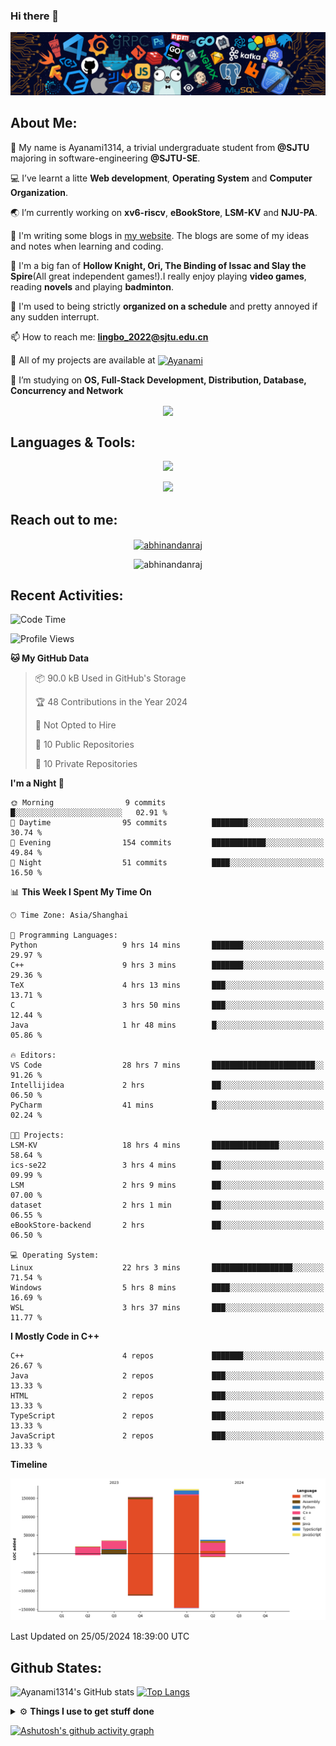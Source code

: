 ### Hi there 👋

![image](https://github.com/Ayanami1314/Ayanami1314/blob/master/assets/Programming.png)

## **About Me:**

🔭 My name is Ayanami1314, a trivial undergraduate student from **@SJTU** majoring in software-engineering **@SJTU-SE**.

💻 I’ve learnt a litte **Web development**, **Operating System** and **Computer Organization**.

🌏 I’m currently working on **xv6-riscv**, **eBookStore**, **LSM-KV** and **NJU-PA**.

📒 I'm writing some blogs in <a href="https://ayanami1314.github.io/">my website</a>. The blogs are some of my ideas and notes when learning and coding.

📜 I'm a big fan of **Hollow Knight, Ori, The Binding of Issac and Slay the Spire**(All great independent games!).I really enjoy playing **video games**, reading **novels** and playing **badminton**.

🤖 I'm used to being strictly **organized on a schedule** and pretty annoyed if any sudden interrupt.

📫 How to reach me: **lingbo_2022@sjtu.edu.cn**

💬 All of my projects are available at <a href="https://github.com/Ayanami1314" target="blank"><img align="center" src="https://raw.githubusercontent.com/rahuldkjain/github-profile-readme-generator/master/src/images/icons/Social/github.svg" alt="Ayanami" height="30" width="40" /></a>

🌱 I’m studying on **OS, Full-Stack Development, Distribution, Database, Concurrency and Network**

<p align="center">
   <img align="center" src="https://github-readme-streak-stats.herokuapp.com/?user=Ayanami1314&theme=radical&hide_border=true"/>
</p>

## **Languages & Tools:**

<p align="center">
  <a href="https://skillicons.dev">
    <img src="https://skillicons.dev/icons?i=c,cpp,html,css,ts,react,java,python,spring" />
  </a>
</p>
<p align="center">
  <a href="https://skillicons.dev">
    <img src="https://skillicons.dev/icons?i=linux,docker,vim,vscode,git,mongodb,mysql" />
  </a>
</p>

## **Reach out to me:** ️

<p align="center">
<a href="https://Ayanami1314.github.io" target="_blank"><img align="center" src="https://img.shields.io/badge/Website-3b5998?style=flat-square&logo=google-chrome&logoColor=white" alt="abhinandanraj" /></a>
<p align="center"> <img src="https://komarev.com/ghpvc/?username=Ayanami1314&label=Visitors&color=0088cc&style=flat-square" alt="abhinandanraj" /> </p>

## **Recent Activities:**

<!--START_SECTION:waka-->
![Code Time](http://img.shields.io/badge/Code%20Time-669%20hrs%206%20mins-blue)

![Profile Views](http://img.shields.io/badge/Profile%20Views-10-blue)

**🐱 My GitHub Data** 

> 📦 90.0 kB Used in GitHub's Storage 
 > 
> 🏆 48 Contributions in the Year 2024
 > 
> 🚫 Not Opted to Hire
 > 
> 📜 10 Public Repositories 
 > 
> 🔑 10 Private Repositories 
 > 
**I'm a Night 🦉** 

```text
🌞 Morning                9 commits           █░░░░░░░░░░░░░░░░░░░░░░░░   02.91 % 
🌆 Daytime                95 commits          ████████░░░░░░░░░░░░░░░░░   30.74 % 
🌃 Evening                154 commits         ████████████░░░░░░░░░░░░░   49.84 % 
🌙 Night                  51 commits          ████░░░░░░░░░░░░░░░░░░░░░   16.50 % 
```


📊 **This Week I Spent My Time On** 

```text
🕑︎ Time Zone: Asia/Shanghai

💬 Programming Languages: 
Python                   9 hrs 14 mins       ███████░░░░░░░░░░░░░░░░░░   29.97 % 
C++                      9 hrs 3 mins        ███████░░░░░░░░░░░░░░░░░░   29.36 % 
TeX                      4 hrs 13 mins       ███░░░░░░░░░░░░░░░░░░░░░░   13.71 % 
C                        3 hrs 50 mins       ███░░░░░░░░░░░░░░░░░░░░░░   12.44 % 
Java                     1 hr 48 mins        █░░░░░░░░░░░░░░░░░░░░░░░░   05.86 % 

🔥 Editors: 
VS Code                  28 hrs 7 mins       ███████████████████████░░   91.26 % 
Intellijidea             2 hrs               ██░░░░░░░░░░░░░░░░░░░░░░░   06.50 % 
PyCharm                  41 mins             █░░░░░░░░░░░░░░░░░░░░░░░░   02.24 % 

🐱‍💻 Projects: 
LSM-KV                   18 hrs 4 mins       ███████████████░░░░░░░░░░   58.64 % 
ics-se22                 3 hrs 4 mins        ██░░░░░░░░░░░░░░░░░░░░░░░   09.99 % 
LSM                      2 hrs 9 mins        ██░░░░░░░░░░░░░░░░░░░░░░░   07.00 % 
dataset                  2 hrs 1 min         ██░░░░░░░░░░░░░░░░░░░░░░░   06.55 % 
eBookStore-backend       2 hrs               ██░░░░░░░░░░░░░░░░░░░░░░░   06.50 % 

💻 Operating System: 
Linux                    22 hrs 3 mins       ██████████████████░░░░░░░   71.54 % 
Windows                  5 hrs 8 mins        ████░░░░░░░░░░░░░░░░░░░░░   16.69 % 
WSL                      3 hrs 37 mins       ███░░░░░░░░░░░░░░░░░░░░░░   11.77 % 
```

**I Mostly Code in C++** 

```text
C++                      4 repos             ███████░░░░░░░░░░░░░░░░░░   26.67 % 
Java                     2 repos             ███░░░░░░░░░░░░░░░░░░░░░░   13.33 % 
HTML                     2 repos             ███░░░░░░░░░░░░░░░░░░░░░░   13.33 % 
TypeScript               2 repos             ███░░░░░░░░░░░░░░░░░░░░░░   13.33 % 
JavaScript               2 repos             ███░░░░░░░░░░░░░░░░░░░░░░   13.33 % 
```



**Timeline**

![Lines of Code chart](https://raw.githubusercontent.com/Ayanami1314/Ayanami1314/master/assets/bar_graph.png)


 Last Updated on 25/05/2024 18:39:00 UTC
<!--END_SECTION:waka-->

## **Github States:**

![Ayanami1314's GitHub stats](https://github-readme-stats.vercel.app/api?username=Ayanami1314&show_icons=true&bg_color=00000000)
[![Top Langs](https://github-readme-stats.vercel.app/api/top-langs/?username=Ayanami1314&layout=donut)](https://github.com/anuraghazra/github-readme-stats)

<details>
  <summary>⚙️ <b> Things I use to get stuff done</b></summary>
  	<ul>
  	   <li><b>OS:</b> Windows 11 / Ubuntu 22.04(wsl2) / Ubuntu 22.04 </li>
	     <li><b>Laptop:OMEN by HP Laptop</b> </li>
  	   <li><b>Browser: </b> Google Browser</li>
	     <li><b>Code Editor:</b> VSCode / IntelliJ / Pycharm </li>
	     <li><b>To Stay Updated:</b> April 16th 2024</li>
	    <br />
	</ul>
</details>

[![Ashutosh's github activity graph](https://github-readme-activity-graph.vercel.app/graph?username=Ayanami1314&theme=react-dark)](https://github.com/ashutosh00710/github-readme-activity-graph)
